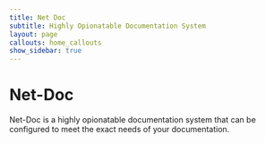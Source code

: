 ```yaml
---
title: Net Doc
subtitle: Highly Opionatable Documentation System
layout: page
callouts: home_callouts
show_sidebar: true
---
```


# Net-Doc

Net-Doc is a highly opionatable documentation system that can be configured to
meet the exact needs of your documentation.
